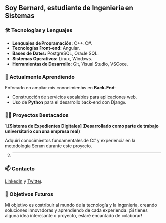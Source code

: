 ## Soy Bernard, estudiante de Ingeniería en Sistemas 


### 🛠️ Tecnologías y Lenguajes 

- **Lenguajes de Programación:** C++, C#.
- **Tecnologías Front-end:** Angular.
- **Bases de Datos:** PostgreSQL, Oracle SQL.
- **Sistemas Operativos:** Linux, Windows.
- **Herramientas de Desarrollo:** Git, Visual Studio, VSCode.


### 🌱 Actualmente Aprendiendo

Enfocado en ampliar mis conocimientos en **Back-End**:

- Construcción de servicios escalables para aplicaciones web.
- Uso de **Python** para el desarrollo back-end con Django.

### 👨‍💻 Proyectos Destacados

1.**[Sistema de Expedientes Digitales] (Desarrollado como parte de trabajo universitario con una empresa real)**

Adquirí conocimientos fundamentales de C# y experiencia en la metodología Scrum durante este proyecto.

2. ** **

### 📫 Contacto

[LinkedIn](enlace-a-tu-linkedin) y [Twitter](enlace-a-tu-twitter).

### 🚀 Objetivos Futuros

Mi objetivo es contribuir al mundo de la tecnología y la ingeniería, creando soluciones innovadoras y aprendiendo de cada experiencia. ¡Si tienes alguna idea interesante o proyecto, estaré encantado de colaborar!


